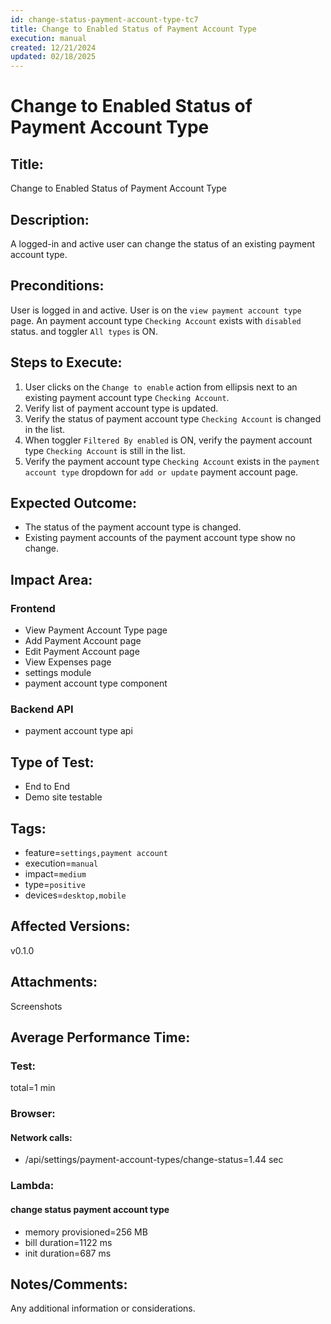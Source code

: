 ```yaml
---
id: change-status-payment-account-type-tc7
title: Change to Enabled Status of Payment Account Type
execution: manual
created: 12/21/2024
updated: 02/18/2025
---
```


# Change to Enabled Status of Payment Account Type

## Title:

Change to Enabled Status of Payment Account Type

## Description:

A logged-in and active user can change the status of an existing payment account type.

## Preconditions:

User is logged in and active. User is on the `view payment account type` page. An payment account type `Checking Account` exists with `disabled` status. and toggler `All types` is ON.

## Steps to Execute:

1. User clicks on the `Change to enable` action from ellipsis next to an existing payment account type `Checking Account`.
2. Verify list of payment account type is updated.
3. Verify the status of payment account type `Checking Account` is changed in the list.
4. When toggler `Filtered By enabled` is ON, verify the payment account type `Checking Account` is still in the list.
5. Verify the payment account type `Checking Account` exists in the `payment account type` dropdown for `add or update` payment account page.

## Expected Outcome:

- The status of the payment account type is changed.
- Existing payment accounts of the payment account type show no change.

## Impact Area:

### Frontend

- View Payment Account Type page
- Add Payment Account page
- Edit Payment Account page
- View Expenses page
- settings module
- payment account type component

### Backend API

- payment account type api

## Type of Test:

- End to End
- Demo site testable

## Tags:

- feature=`settings,payment account`
- execution=`manual`
- impact=`medium`
- type=`positive`
- devices=`desktop,mobile`

## Affected Versions:

v0.1.0

## Attachments:

Screenshots

## Average Performance Time:

### Test:

total=1 min

### Browser:

#### Network calls:

- /api/settings/payment-account-types/change-status=1.44 sec

### Lambda:

#### change status payment account type

- memory provisioned=256 MB
- bill duration=1122 ms
- init duration=687 ms

## Notes/Comments:

Any additional information or considerations.
